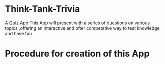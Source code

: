 # Think-Tank-Trivia
   A Quiz App This App will present with a series of questions on various topics ,offering an interactive and ofter competative way to test knowledge and have fun 
# Procedure for creation of this App   

   
